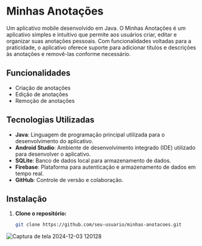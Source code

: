 # Minhas Anotações

Um aplicativo mobile desenvolvido em Java. O Minhas Anotações é um aplicativo simples e intuitivo que permite aos usuários criar, editar e organizar suas anotações pessoais. Com funcionalidades voltadas para a praticidade, o aplicativo oferece suporte para adicionar títulos e descrições às anotações e removê-las conforme necessário.

## Funcionalidades

- Criação de anotações
- Edição de anotações
- Remoção de anotações


## Tecnologias Utilizadas

- **Java**: Linguagem de programação principal utilizada para o desenvolvimento do aplicativo.
- **Android Studio**: Ambiente de desenvolvimento integrado (IDE) utilizado para desenvolver o aplicativo.
- **SQLite**: Banco de dados local para armazenamento de dados.
- **Firebase**: Plataforma para autenticação e armazenamento de dados em tempo real.
- **GitHub**: Controle de versão e colaboração.

## Instalação

1. **Clone o repositório:**
   ```bash
   git clone https://github.com/seu-usuario/minhas-anotacoes.git

![Captura de tela 2024-12-03 120128](https://github.com/user-attachments/assets/e32184dd-89a3-45c9-9a0a-9c2149418386)
